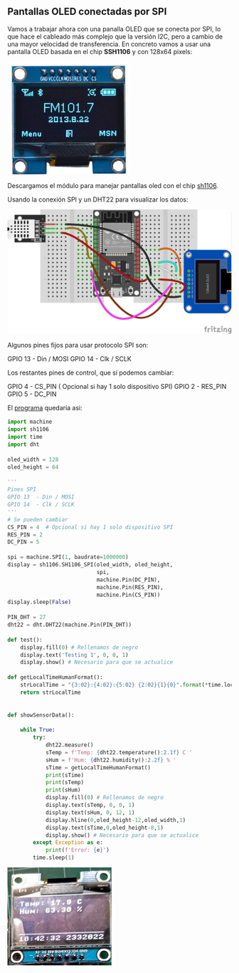 ## Pantallas OLED conectadas por SPI

Vamos a trabajar ahora con una panalla OLED que se conecta por SPI, lo que hace el cableado más complejo que la versión I2C, pero a cambio de una mayor velocidad de transferencia. En concreto vamos a usar una pantalla OLED basada en el chip **SSH1106** y con 128x64 pixels:

![](./images/pantalla-oled-13-ssh1106-128x64.jpg)

Descargamos el módulo para manejar pantallas oled con el chip [sh1106](https://raw.githubusercontent.com/javacasm/CursoIOT_adv/main/codigo/oled/sh1106.py).

Usando la conexión SPI y un DHT22 para visualizar los datos:

![](./images/ESP32_Oled_dht22_bb.png)


Algunos pines fijos para usar protocolo SPI son:

GPIO 13  - Din / MOSI
GPIO 14  - Clk / SCLK 

Los restantes pines de control, que sí podemos cambiar:

GPIO 4   - CS_PIN   ( Opcional si hay 1 solo dispositivo SPI)
GPIO 2   - RES_PIN
GPIO 5   - DC_PIN

El [programa](https://raw.githubusercontent.com/javacasm/CursoIOT_adv/main/codigo/oled/test_oled_sh1106.py) quedaría asi:

```python
import machine
import sh1106
import time
import dht

oled_width = 128
oled_height = 64

'''
Pines SPI
GPIO 13  - Din / MOSI
GPIO 14  - Clk / SCLK 
'''
# Se pueden cambiar
CS_PIN = 4  # Opcional si hay 1 solo dispositivo SPI
RES_PIN = 2 
DC_PIN = 5  

spi = machine.SPI(1, baudrate=1000000)
display = sh1106.SH1106_SPI(oled_width, oled_height,
                            spi,
                            machine.Pin(DC_PIN),
                            machine.Pin(RES_PIN),
                            machine.Pin(CS_PIN))
display.sleep(False)

PIN_DHT = 27
dht22 = dht.DHT22(machine.Pin(PIN_DHT))

def test():
    display.fill(0) # Rellenamos de negro
    display.text('Testing 1', 0, 0, 1)
    display.show() # Necesario para que se actualice

def getLocalTimeHumanFormat():
    strLocalTime = "{3:02}:{4:02}:{5:02} {2:02}{1}{0}".format(*time.localtime(time.time())[0:6])
    return strLocalTime


def showSensorData():

    while True:
        try:
            dht22.measure()
            sTemp = f'Temp: {dht22.temperature():2.1f} C '
            sHum = f'Hum: {dht22.humidity():2.2f} % '
            sTime = getLocalTimeHumanFormat()
            print(sTime)
            print(sTemp)
            print(sHum)
            display.fill(0) # Rellenamos de negro
            display.text(sTemp, 0, 0, 1)
            display.text(sHum, 0, 12, 1)
            display.hline(0,oled_height-12,oled_width,1)
            display.text(sTime,0,oled_height-8,1)
            display.show() # Necesario para que se actualice
        except Exception as e:
            print(f'Error: {e}')        
        time.sleep(1)
```

![](./images/OLED_DHT22_detalle.jpg)

